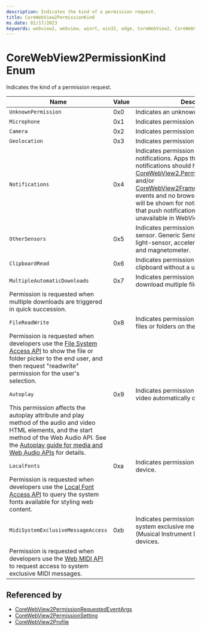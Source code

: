 ```yaml
---
description: Indicates the kind of a permission request.
title: CoreWebView2PermissionKind
ms.date: 01/17/2023
keywords: webview2, webview, winrt, win32, edge, CoreWebView2, CoreWebView2Controller, browser control, edge html, CoreWebView2PermissionKind
---
```


# CoreWebView2PermissionKind Enum

Indicates the kind of a permission request.

| Name |  Value | Description |
|--|--|--|
|`UnknownPermission` | 0x0  |  Indicates an unknown permission.|
|`Microphone` | 0x1  |  Indicates permission to capture audio.|
|`Camera` | 0x2  |  Indicates permission to capture video.|
|`Geolocation` | 0x3  |  Indicates permission to access geolocation.|
|`Notifications` | 0x4  |  Indicates permission to send web notifications. Apps that would like to show notifications should handle [CoreWebView2.PermissionRequested](corewebview2.md#permissionrequested) and/or [CoreWebView2Frame.PermissionRequested](corewebview2frame.md#permissionrequested) events and no browser permission prompt will be shown for notification requests. Note that push notifications are currently unavailable in WebView2.|
|`OtherSensors` | 0x5  |  Indicates permission to access generic sensor. Generic Sensor covers ambient-light-sensor, accelerometer, gyroscope, and magnetometer.|
|`ClipboardRead` | 0x6  |  Indicates permission to read the system clipboard without a user gesture.|
|`MultipleAutomaticDownloads` | 0x7  |  Indicates permission to automatically download multiple files.
Permission is requested when multiple downloads are triggered in quick succession.|
|`FileReadWrite` | 0x8  |  Indicates permission to read and write to files or folders on the device.
Permission is requested when developers use the [File System Access API](https://developer.mozilla.org/en-US/docs/Web/API/File_System_Access_API) to show the file or folder picker to the end user, and then request "readwrite" permission for the user's selection.|
|`Autoplay` | 0x9  |  Indicates permission to play audio and video automatically on sites.
This permission affects the autoplay attribute and play method of the audio and video HTML elements, and the start method of the Web Audio API. See the [Autoplay guide for media and Web Audio APIs](https://developer.mozilla.org/en-US/docs/Web/Media/Autoplay_guide) for details.|
|`LocalFonts` | 0xa  |  Indicates permission to use fonts on the device.
Permission is requested when developers use the [Local Font Access API](https://wicg.github.io/local-font-access/) to query the system fonts available for styling web content.|
|`MidiSystemExclusiveMessageAccess` | 0xb  |  Indicates permission to send and receive system exclusive messages to/from MIDI (Musical Instrument Digital Interface) devices.
Permission is requested when developers use the [Web MIDI API](https://developer.mozilla.org/en-US/docs/Web/API/Web_MIDI_API) to request access to system exclusive MIDI messages.|


## Referenced by

- [CoreWebView2PermissionRequestedEventArgs](corewebview2permissionrequestedeventargs.md)
- [CoreWebView2PermissionSetting](corewebview2permissionsetting.md)
- [CoreWebView2Profile](corewebview2profile.md)
